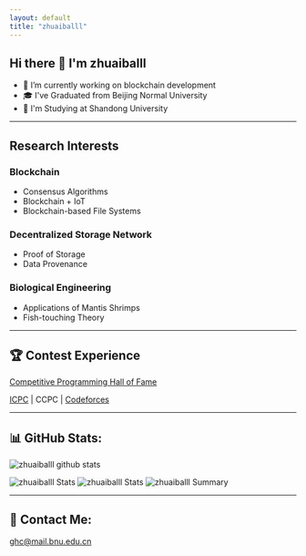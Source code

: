 ```yaml
---
layout: default
title: "zhuaiballl"
---
```


## Hi there 👋 I'm zhuaiballl

- 🔭 I’m currently working on blockchain development
- 🎓 I've Graduated from Beijing Normal University
- 🏫 I'm Studying at Shandong University

---
## Research Interests

### Blockchain

- Consensus Algorithms
- Blockchain + IoT
- Blockchain-based File Systems

### Decentralized Storage Network

- Proof of Storage
- Data Provenance

### Biological Engineering

- Applications of Mantis Shrimps
- Fish-touching Theory

---
## 🏆 Contest Experience
[Competitive Programming Hall of Fame](https://cphof.org/profile/topcoder:zhuaiballl)

[ICPC](https://icpc.global/ICPCID/2E9RAMPG2O1V) | CCPC | [Codeforces](http://codeforces.com/profile/zhuaiballl)

---
## 📊 GitHub Stats:
![zhuaiballl github stats](https://github-readme-stats.vercel.app/api?username=zhuaiballl&theme=radical&show_icons=true&count_private=true)

![zhuaiballl Stats](https://github-profile-summary-cards.vercel.app/api/cards/repos-per-language?username=zhuaiballl&theme=solarized_dark)
![zhuaiballl Stats](https://github-profile-summary-cards.vercel.app/api/cards/most-commit-language?username=zhuaiballl&theme=solarized_dark)
![zhuaiballl Summary](https://github-profile-summary-cards.vercel.app/api/cards/profile-details?username=zhuaiballl&theme=solarized_dark)

---
## 📧 Contact Me:
ghc@mail.bnu.edu.cn

